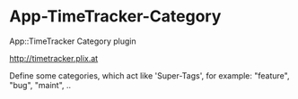 App-TimeTracker-Category
========================

App::TimeTracker Category plugin

http://timetracker.plix.at

Define some categories, which act like 'Super-Tags', for example:
"feature", "bug", "maint", ..

